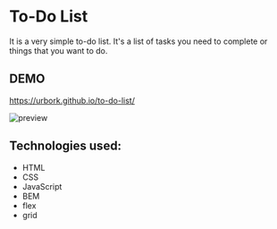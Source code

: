 # To-Do List

It is a very simple to-do list. It's a list of tasks you need to complete or things that you want to do.

## DEMO

https://urbork.github.io/to-do-list/

![preview](https://i.postimg.cc/L4PD6sHF/preview.jpg)

## Technologies used:

- HTML
- CSS
- JavaScript
- BEM
- flex
- grid
